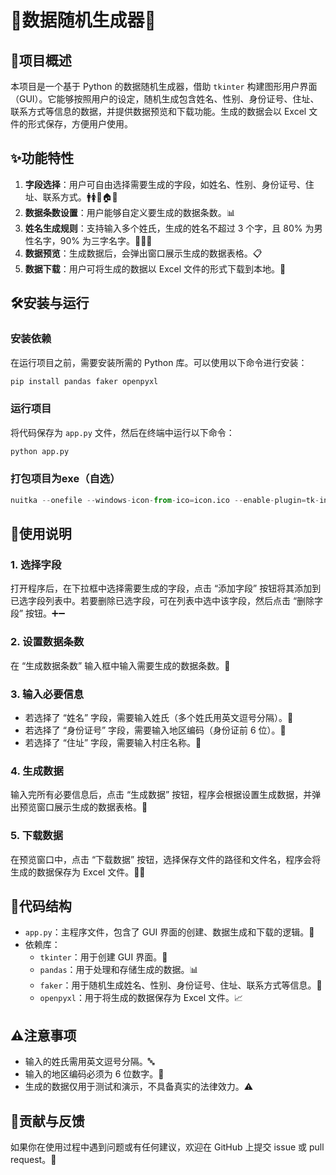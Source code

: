 # 🌟数据随机生成器🌟

## 📌项目概述

本项目是一个基于 Python 的数据随机生成器，借助 `tkinter` 构建图形用户界面（GUI）。它能够按照用户的设定，随机生成包含姓名、性别、身份证号、住址、联系方式等信息的数据，并提供数据预览和下载功能。生成的数据会以 Excel 文件的形式保存，方便用户使用。

## ✨功能特性

1. **字段选择**：用户可自由选择需要生成的字段，如姓名、性别、身份证号、住址、联系方式。🚹🚺🔢🏠📞
2. **数据条数设置**：用户能够自定义要生成的数据条数。📊
3. **姓名生成规则**：支持输入多个姓氏，生成的姓名不超过 3 个字，且 80% 为男性名字，90% 为三字名字。👨‍👦‍👦
4. **数据预览**：生成数据后，会弹出窗口展示生成的数据表格。📋
5. **数据下载**：用户可将生成的数据以 Excel 文件的形式下载到本地。💾

## 🛠安装与运行

### 安装依赖

在运行项目之前，需要安装所需的 Python 库。可以使用以下命令进行安装：

```bash
pip install pandas faker openpyxl
```

### 运行项目

将代码保存为 `app.py` 文件，然后在终端中运行以下命令：

```bash
python app.py
```

### 打包项目为exe（自选）

```python
nuitka --onefile --windows-icon-from-ico=icon.ico --enable-plugin=tk-inter --output-filename=random_data_generator.exe app.py
```



## 📝使用说明

### 1. 选择字段

打开程序后，在下拉框中选择需要生成的字段，点击 “添加字段” 按钮将其添加到已选字段列表中。若要删除已选字段，可在列表中选中该字段，然后点击 “删除字段” 按钮。➕➖

### 2. 设置数据条数

在 “生成数据条数” 输入框中输入需要生成的数据条数。📃

### 3. 输入必要信息

- 若选择了 “姓名” 字段，需要输入姓氏（多个姓氏用英文逗号分隔）。📛
- 若选择了 “身份证号” 字段，需要输入地区编码（身份证前 6 位）。🔢
- 若选择了 “住址” 字段，需要输入村庄名称。🏡

### 4. 生成数据

输入完所有必要信息后，点击 “生成数据” 按钮，程序会根据设置生成数据，并弹出预览窗口展示生成的数据表格。🚀

### 5. 下载数据

在预览窗口中，点击 “下载数据” 按钮，选择保存文件的路径和文件名，程序会将生成的数据保存为 Excel 文件。💾📁

## 📂代码结构

- `app.py`：主程序文件，包含了 GUI 界面的创建、数据生成和下载的逻辑。📜
- 依赖库：
  - `tkinter`：用于创建 GUI 界面。🎨
  - `pandas`：用于处理和存储生成的数据。📊
  - `faker`：用于随机生成姓名、性别、身份证号、住址、联系方式等信息。🎲
  - `openpyxl`：用于将生成的数据保存为 Excel 文件。📈

## ⚠注意事项

- 输入的姓氏需用英文逗号分隔。🔤
- 输入的地区编码必须为 6 位数字。🔢
- 生成的数据仅用于测试和演示，不具备真实的法律效力。⚠

## 🤝贡献与反馈

如果你在使用过程中遇到问题或有任何建议，欢迎在 GitHub 上提交 issue 或 pull request。🙌





